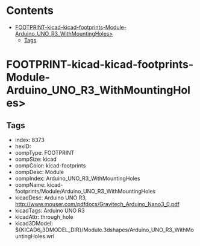 



Contents
========

* [FOOTPRINT-kicad-kicad-footprints-Module-Arduino_UNO_R3_WithMountingHoles>](#footprint-kicad-kicad-footprints-module-arduino_uno_r3_withmountingholes)
	* [Tags](#tags)

# FOOTPRINT-kicad-kicad-footprints-Module-Arduino_UNO_R3_WithMountingHoles>

## Tags

- index: 8373
- hexID: 
- oompType: FOOTPRINT
- oompSize: kicad
- oompColor: kicad-footprints
- oompDesc: Module
- oompIndex: Arduino_UNO_R3_WithMountingHoles
- oompName: kicad-footprints/Module/Arduino_UNO_R3_WithMountingHoles
- kicadDesc: Arduino UNO R3, http://www.mouser.com/pdfdocs/Gravitech_Arduino_Nano3_0.pdf
- kicadTags: Arduino UNO R3
- kicadAttr: through_hole
- kicad3DModel: ${KICAD6_3DMODEL_DIR}/Module.3dshapes/Arduino_UNO_R3_WithMountingHoles.wrl
